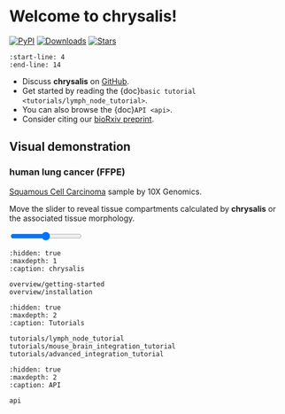 # Welcome to chrysalis!
[![PyPI](https://img.shields.io/pypi/v/chrysalis-st?logo=PyPI)](https://pypi.org/project/chrysalis-st)
[![Downloads](https://static.pepy.tech/badge/chrysalis-st)](https://pepy.tech/project/chrysalis-st)
[![Stars](https://img.shields.io/github/stars/rockdeme/chrysalis?logo=GitHub&color=yellow)](https://github.com/rockdeme/chrysalis/stargazers)
```{include} ../README.md
:start-line: 4
:end-line: 14
```

* Discuss **chrysalis** on [GitHub].
* Get started by reading the {doc}`basic tutorial <tutorials/lymph_node_tutorial>`.
* You can also browse the {doc}`API <api>`.
* Consider citing our [bioRxiv preprint].

## Visual demonstration
### human lung cancer (FFPE)

[Squamous Cell Carcinoma](https://www.10xgenomics.com/resources/datasets/human-lung-cancer-ffpe-2-standard) sample by 10X Genomics.

Move the slider to reveal tissue compartments calculated by **chrysalis** or the associated tissue morphology.

<script src="https://code.jquery.com/jquery-3.6.0.min.js"></script>
<div class='befaft_container'>
<div class='img background-img'></div>
<div class='img foreground-img'></div>
<input type="range" min="1" max="100" value="50" class="slider" name='slider' id="slider">
<div class='slider-button'></div>
</div>

```{toctree}
:hidden: true
:maxdepth: 1
:caption: chrysalis

overview/getting-started
overview/installation
```

```{toctree}
:hidden: true
:maxdepth: 2
:caption: Tutorials

tutorials/lymph_node_tutorial
tutorials/mouse_brain_integration_tutorial
tutorials/advanced_integration_tutorial
```

```{toctree}
:hidden: true
:maxdepth: 2
:caption: API

api
```

[GitHub]: https://github.com/rockdeme/chrysalis
[bioRxiv preprint]: https://doi.org/10.1101/2023.08.17.553606
